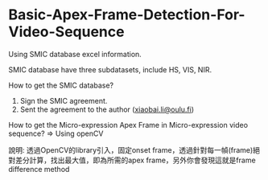 # Basic-Apex-Frame-Detection-For-Video-Sequence

Using SMIC database excel information.

SMIC database have three subdatasets, include HS, VIS, NIR.

How to get the SMIC database?
1. Sign the SMIC agreement.
2. Sent the agreement to the author (xiaobai.li@oulu.fi)


How to get the Micro-expression Apex Frame in Micro-expression video sequence?
=> Using openCV

說明:
透過OpenCV的library引入，固定onset frame，透過針對每一幀(frame)絕對差分計算，找出最大值，即為所需的apex frame，另外你會發現這就是frame difference method

